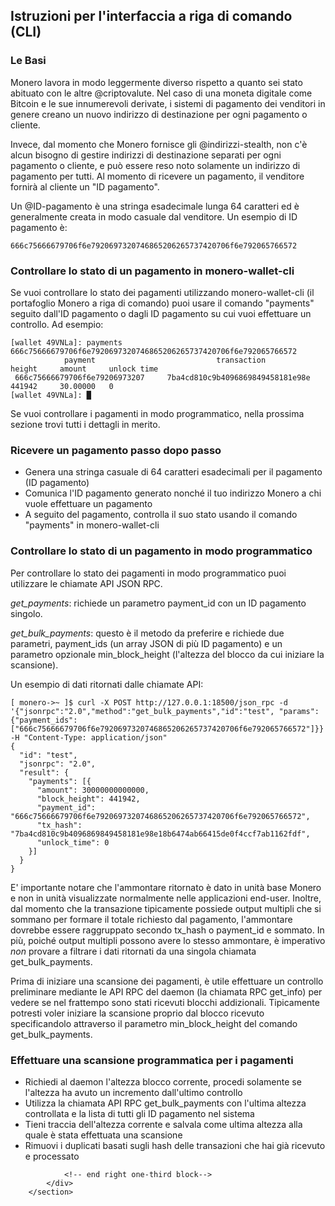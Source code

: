 <section class="container">
            <div class="row">
                <!-- left two-thirds block-->
                <div class="full">
                    <div class="info-block text-adapt">
                        <div class="row center-xs">
                            <div class="col">
                                <h2>Istruzioni per l'interfaccia a riga di comando (CLI)</h2>
                            </div>
                        </div>
<div markdown="1">
                           
### Le Basi

Monero lavora in modo leggermente diverso rispetto a quanto sei stato abituato con le altre @criptovalute. Nel caso di una moneta digitale come Bitcoin e le sue innumerevoli derivate, i sistemi di pagamento dei venditori in genere creano un nuovo indirizzo di destinazione per ogni pagamento o cliente. 

Invece, dal momento che Monero fornisce gli @indirizzi-stealth, non c'è alcun bisogno di gestire indirizzi di destinazione separati per ogni pagamento o cliente, e può essere reso noto solamente un indirizzo di pagamento per tutti. Al momento di ricevere un pagamento, il venditore fornirà al cliente un "ID pagamento".

Un @ID-pagamento è una stringa esadecimale lunga 64 caratteri ed è generalmente creata in modo casuale dal venditore. Un esempio di ID pagamento è: 
```
666c75666679706f6e7920697320746865206265737420706f6e792065766572
```

### Controllare lo stato di un pagamento in monero-wallet-cli

Se vuoi controllare lo stato dei pagamenti utilizzando monero-wallet-cli (il portafoglio Monero a riga di comando) puoi usare il comando "payments" seguito dall'ID pagamento o dagli ID pagamento su cui vuoi effettuare un controllo. Ad esempio:

```
[wallet 49VNLa]: payments 666c75666679706f6e7920697320746865206265737420706f6e792065766572
            payment                           transaction               height     amount     unlock time
 666c75666679706f6e79206973207     7ba4cd810c9b4096869849458181e98e     441942     30.00000   0
[wallet 49VNLa]: █
```

Se vuoi controllare i pagamenti in modo programmatico, nella prossima sezione trovi tutti i dettagli in merito.

### Ricevere un pagamento passo dopo passo

* Genera una stringa casuale di 64 caratteri esadecimali per il pagamento (ID pagamento)
* Comunica l'ID pagamento generato nonché il tuo indirizzo Monero a chi vuole effettuare un pagamento
* A seguito del pagamento, controlla il suo stato usando il comando "payments" in monero-wallet-cli 

### Controllare lo stato di un pagamento in modo programmatico

Per controllare lo stato dei pagamenti in modo programmatico puoi utilizzare le chiamate API JSON RPC. 

*get_payments*: richiede un parametro payment_id con un ID pagamento singolo.

*get_bulk_payments*: questo è il metodo da preferire e richiede due parametri, payment_ids (un array JSON di più ID pagamento) e un parametro opzionale min_block_height (l'altezza del blocco da cui iniziare la scansione).

Un esempio di dati ritornati dalle chiamate API:

```
[ monero->~ ]$ curl -X POST http://127.0.0.1:18500/json_rpc -d '{"jsonrpc":"2.0","method":"get_bulk_payments","id":"test", "params":{"payment_ids": ["666c75666679706f6e7920697320746865206265737420706f6e792065766572"]}}' -H "Content-Type: application/json"
{
  "id": "test",
  "jsonrpc": "2.0",
  "result": {
    "payments": [{
      "amount": 30000000000000,
      "block_height": 441942,
      "payment_id": "666c75666679706f6e7920697320746865206265737420706f6e792065766572",
      "tx_hash": "7ba4cd810c9b4096869849458181e98e18b6474ab66415de0f4ccf7ab1162fdf",
      "unlock_time": 0
    }]
  }
}
```

E' importante notare che l'ammontare ritornato è dato in unità base Monero e non in unità visualizzate normalmente nelle applicazioni end-user. Inoltre, dal momento che la transazione tipicamente possiede output multipli che si sommano per formare il totale richiesto dal pagamento, l'ammontare dovrebbe essere raggruppato secondo tx_hash o payment_id e sommato. In più, poiché output multipli possono avere lo stesso ammontare, è imperativo *non* provare a filtrare i dati ritornati da una singola chiamata get_bulk_payments.
 
Prima di iniziare una scansione dei pagamenti, è utile effettuare un controllo preliminare mediante le API RPC del daemon (la chiamata RPC get_info) per vedere se nel frattempo sono stati ricevuti blocchi addizionali. Tipicamente potresti voler iniziare la scansione proprio dal blocco ricevuto specificandolo attraverso il parametro min_block_height del comando get_bulk_payments.

### Effettuare una scansione programmatica per i pagamenti

* Richiedi al daemon l'altezza blocco corrente, procedi solamente se l'altezza ha avuto un incremento dall'ultimo controllo
* Utilizza la chiamata API RPC get_bulk_payments con l'ultima altezza controllata e la lista di tutti gli ID pagamento nel sistema
* Tieni traccia dell'altezza corrente e salvala come ultima altezza alla quale è stata effettuata una scansione
* Rimuovi i duplicati basati sugli hash delle transazioni che hai già ricevuto e processato
         
</div>
                    </div>
                </div>
    
                
                <!-- end right one-third block-->
            </div>
        </section>
                